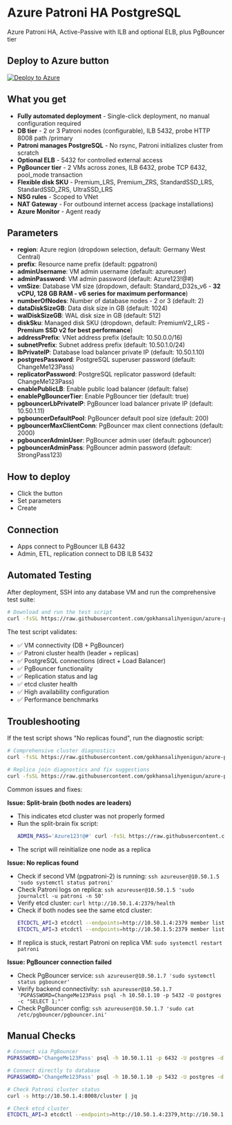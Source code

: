 # Azure Patroni HA PostgreSQL

Azure Patroni HA, Active-Passive with ILB and optional ELB, plus PgBouncer tier

## Deploy to Azure button

[![Deploy to Azure](https://aka.ms/deploytoazurebutton)](https://portal.azure.com/#create/Microsoft.Template/uri/https%3A%2F%2Fraw.githubusercontent.com%2Fgokhansalihyenigun%2Fazure-patroni-ha%2Fmain%2Fazuredeploy.json)

## What you get

- **Fully automated deployment** - Single-click deployment, no manual configuration required
- **DB tier** - 2 or 3 Patroni nodes (configurable), ILB 5432, probe HTTP 8008 path /primary
- **Patroni manages PostgreSQL** - No rsync, Patroni initializes cluster from scratch
- **Optional ELB** - 5432 for controlled external access
- **PgBouncer tier** - 2 VMs across zones, ILB 6432, probe TCP 6432, pool_mode transaction
- **Flexible disk SKU** - Premium_LRS, Premium_ZRS, StandardSSD_LRS, StandardSSD_ZRS, UltraSSD_LRS
- **NSG rules** - Scoped to VNet
- **NAT Gateway** - For outbound internet access (package installations)
- **Azure Monitor** - Agent ready

## Parameters

- **region**: Azure region (dropdown selection, default: Germany West Central)
- **prefix**: Resource name prefix (default: pgpatroni)
- **adminUsername**: VM admin username (default: azureuser)
- **adminPassword**: VM admin password (default: Azure123!@#)
- **vmSize**: Database VM size (dropdown, default: Standard_D32s_v6 - **32 vCPU, 128 GB RAM - v6 series for maximum performance**)
- **numberOfNodes**: Number of database nodes - 2 or 3 (default: 2)
- **dataDiskSizeGB**: Data disk size in GB (default: 1024)
- **walDiskSizeGB**: WAL disk size in GB (default: 512)
- **diskSku**: Managed disk SKU (dropdown, default: PremiumV2_LRS - **Premium SSD v2 for best performance**)
- **addressPrefix**: VNet address prefix (default: 10.50.0.0/16)
- **subnetPrefix**: Subnet address prefix (default: 10.50.1.0/24)
- **lbPrivateIP**: Database load balancer private IP (default: 10.50.1.10)
- **postgresPassword**: PostgreSQL superuser password (default: ChangeMe123Pass)
- **replicatorPassword**: PostgreSQL replicator password (default: ChangeMe123Pass)
- **enablePublicLB**: Enable public load balancer (default: false)
- **enablePgBouncerTier**: Enable PgBouncer tier (default: true)
- **pgbouncerLbPrivateIP**: PgBouncer load balancer private IP (default: 10.50.1.11)
- **pgbouncerDefaultPool**: PgBouncer default pool size (default: 200)
- **pgbouncerMaxClientConn**: PgBouncer max client connections (default: 2000)
- **pgbouncerAdminUser**: PgBouncer admin user (default: pgbouncer)
- **pgbouncerAdminPass**: PgBouncer admin password (default: StrongPass123)

## How to deploy

- Click the button
- Set parameters
- Create

## Connection

- Apps connect to PgBouncer ILB 6432
- Admin, ETL, replication connect to DB ILB 5432

## Automated Testing

After deployment, SSH into any database VM and run the comprehensive test suite:

```bash
# Download and run the test script
curl -fsSL https://raw.githubusercontent.com/gokhansalihyenigun/azure-patroni-ha/main/scripts/test-deployment.sh | sudo bash
```

The test script validates:
- ✅ VM connectivity (DB + PgBouncer)
- ✅ Patroni cluster health (leader + replicas)
- ✅ PostgreSQL connections (direct + Load Balancer)
- ✅ PgBouncer functionality
- ✅ Replication status and lag
- ✅ etcd cluster health
- ✅ High availability configuration
- ✅ Performance benchmarks

## Troubleshooting

If the test script shows "No replicas found", run the diagnostic script:

```bash
# Comprehensive cluster diagnostics
curl -fsSL https://raw.githubusercontent.com/gokhansalihyenigun/azure-patroni-ha/main/scripts/diagnose-cluster.sh | bash

# Replica join diagnostics and fix suggestions
curl -fsSL https://raw.githubusercontent.com/gokhansalihyenigun/azure-patroni-ha/main/scripts/fix-replica-join.sh | bash
```

Common issues and fixes:

**Issue: Split-brain (both nodes are leaders)**
- This indicates etcd cluster was not properly formed
- Run the split-brain fix script:
  ```bash
  ADMIN_PASS='Azure123!@#' curl -fsSL https://raw.githubusercontent.com/gokhansalihyenigun/azure-patroni-ha/main/scripts/fix-split-brain.sh | bash
  ```
- The script will reinitialize one node as a replica

**Issue: No replicas found**
- Check if second VM (pgpatroni-2) is running: `ssh azureuser@10.50.1.5 'sudo systemctl status patroni'`
- Check Patroni logs on replica: `ssh azureuser@10.50.1.5 'sudo journalctl -u patroni -n 50'`
- Verify etcd cluster: `curl http://10.50.1.4:2379/health`
- Check if both nodes see the same etcd cluster: 
  ```bash
  ETCDCTL_API=3 etcdctl --endpoints=http://10.50.1.4:2379 member list
  ETCDCTL_API=3 etcdctl --endpoints=http://10.50.1.5:2379 member list
  ```
- If replica is stuck, restart Patroni on replica VM: `sudo systemctl restart patroni`

**Issue: PgBouncer connection failed**
- Check PgBouncer service: `ssh azureuser@10.50.1.7 'sudo systemctl status pgbouncer'`
- Verify backend connectivity: `ssh azureuser@10.50.1.7 'PGPASSWORD=ChangeMe123Pass psql -h 10.50.1.10 -p 5432 -U postgres -c "SELECT 1;"'`
- Check PgBouncer config: `ssh azureuser@10.50.1.7 'sudo cat /etc/pgbouncer/pgbouncer.ini'`

## Manual Checks

```bash
# Connect via PgBouncer
PGPASSWORD='ChangeMe123Pass' psql -h 10.50.1.11 -p 6432 -U postgres -d postgres -c "SELECT now();"

# Connect directly to database
PGPASSWORD='ChangeMe123Pass' psql -h 10.50.1.10 -p 5432 -U postgres -d postgres -c "SELECT version();"

# Check Patroni cluster status
curl -s http://10.50.1.4:8008/cluster | jq

# Check etcd cluster
ETCDCTL_API=3 etcdctl --endpoints=http://10.50.1.4:2379,http://10.50.1.5:2379 member list
```
